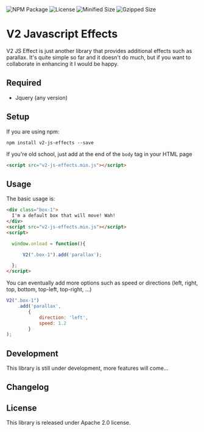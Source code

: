 
![NPM Package](https://badgen.net/npm/v/v2-js-effects)
![License](https://badgen.net/npm/license/v2-js-effects)
![Minified Size](https://badgen.net/bundlephobia/min/v2-js-effects)
![Gzipped Size](https://badgen.net/bundlephobia/minzip/v2-js-effects)


# V2 Javascript Effects

V2 JS Effect is just another library that provides additional effects such as parallax.
It's quite simple so far and it doesn't do much, but if you want to collaborate in enhancing it I would be happy.

## Required

- Jquery (any version)


## Setup

If you are using npm:
```
npm install v2-js-effects --save
```

If you're old school, just add at the end of the `body` tag in your HTML page
```html
<script src="v2-js-effects.min.js"></script>
```
## Usage

The basic usage is:
```html
<div class="box-1">
  I'm a default box that will move! Wah!
</div>
<script src="v2-js-effects.min.js"></script>
<script>

  window.onload = function(){

      V2(".box-1").add('parallax');

  };
</script>
```

You can eventually add more options such as speed or directions (left, right, top, bottom, top-left, top-right, ...)
```javascript
V2(".box-1")
    .add('parallax',
        {
            direction: 'left',
            speed: 1.2
        }
);
```

## Development
This library is still under development, more features will come...

## Changelog

## License

This library is released under Apache 2.0 license.